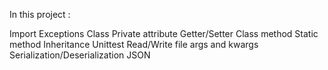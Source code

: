 In this project :

Import
Exceptions
Class
Private attribute
Getter/Setter
Class method
Static method
Inheritance
Unittest
Read/Write file
args and kwargs
Serialization/Deserialization
JSON
